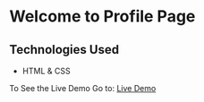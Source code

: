 # Welcome to Profile Page

## Technologies Used
- HTML & CSS

To See the Live Demo Go to: [Live Demo](https://pnsvn3035.github.io/profile-page/)
